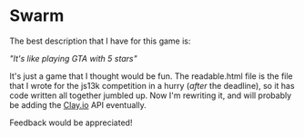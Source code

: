 Swarm
=================

The best description that I have for this game is:

*"It's like playing GTA with 5 stars"*

It's just a game that I thought would be fun. The readable.html file is the file that I wrote for the js13k competition in a hurry (*after* the deadline), so it has code written all together jumbled up. Now I'm rewriting it, and will probably be adding the [Clay.io](http://clay.io) API eventually.

Feedback would be appreciated!